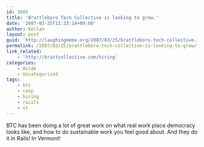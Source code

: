 ```yaml
---
id: 3605
title: 'Brattleboro Tech Collective is looking to grow.'
date: '2007-03-25T11:23:14+00:00'
author: Kellan
layout: post
guid: 'http://laughingmeme.org/2007/03/25/brattleboro-tech-collective-is-looking-to-grow/'
permalink: /2007/03/25/brattleboro-tech-collective-is-looking-to-grow/
link_related:
    - 'http://brattcollective.com/hiring'
categories:
    - Aside
    - Uncategorized
tags:
    - btc
    - coop
    - hiring
    - raiils
    - vt
---
```


BTC has been doing a lot of great work on what real work place democracy looks like, and how to do sustainable work you feel good about. And they do it in Rails! In Vermont!